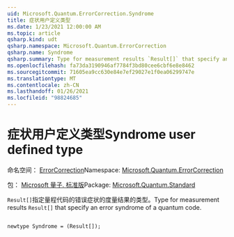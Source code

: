 ```yaml
---
uid: Microsoft.Quantum.ErrorCorrection.Syndrome
title: 症状用户定义类型
ms.date: 1/23/2021 12:00:00 AM
ms.topic: article
qsharp.kind: udt
qsharp.namespace: Microsoft.Quantum.ErrorCorrection
qsharp.name: Syndrome
qsharp.summary: Type for measurement results `Result[]` that specify an error syndrome of a quantum code.
ms.openlocfilehash: fa73da3190946af7784f3bd80cee6cbf6e8e8462
ms.sourcegitcommit: 71605ea9cc630e84e7ef29027e1f0ea06299747e
ms.translationtype: MT
ms.contentlocale: zh-CN
ms.lasthandoff: 01/26/2021
ms.locfileid: "98824685"
---
```

# <a name="syndrome-user-defined-type"></a><span data-ttu-id="9c02f-102">症状用户定义类型</span><span class="sxs-lookup"><span data-stu-id="9c02f-102">Syndrome user defined type</span></span>

<span data-ttu-id="9c02f-103">命名空间： [ErrorCorrection](xref:Microsoft.Quantum.ErrorCorrection)</span><span class="sxs-lookup"><span data-stu-id="9c02f-103">Namespace: [Microsoft.Quantum.ErrorCorrection](xref:Microsoft.Quantum.ErrorCorrection)</span></span>

<span data-ttu-id="9c02f-104">包： [Microsoft 量子. 标准版](https://nuget.org/packages/Microsoft.Quantum.Standard)</span><span class="sxs-lookup"><span data-stu-id="9c02f-104">Package: [Microsoft.Quantum.Standard](https://nuget.org/packages/Microsoft.Quantum.Standard)</span></span>


<span data-ttu-id="9c02f-105">`Result[]`指定量程代码的错误症状的度量结果的类型。</span><span class="sxs-lookup"><span data-stu-id="9c02f-105">Type for measurement results `Result[]` that specify an error syndrome of a quantum code.</span></span>

```qsharp

newtype Syndrome = (Result[]);
```


